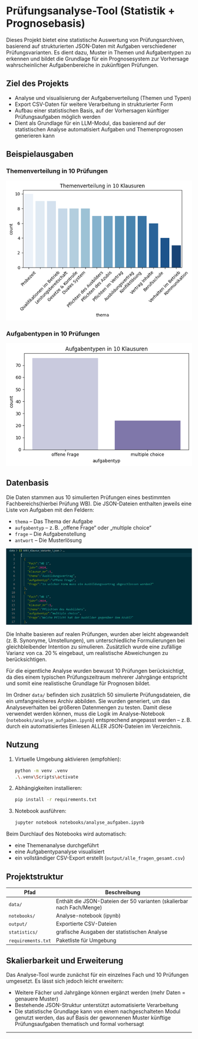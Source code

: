 # Prüfungsanalyse-Tool (Statistik + Prognosebasis)

Dieses Projekt bietet eine statistische Auswertung von Prüfungsarchiven, basierend auf strukturierten JSON-Daten mit Aufgaben verschiedener Prüfungsvarianten. Es dient dazu, Muster in Themen und Aufgabentypen zu erkennen und bildet die Grundlage für ein Prognosesystem zur Vorhersage wahrscheinlicher Aufgabenbereiche in zukünftigen Prüfungen. 

## Ziel des Projekts

- Analyse und visualisierung der Aufgabenverteilung (Themen und Typen)
- Export CSV-Daten für weitere Verarbeitung in strukturierter Form
- Aufbau einer statistischen Basis, auf der Vorhersagen künftiger Prüfungsaufgaben möglich werden
- Dient als Grundlage für ein LLM-Modul, das basierend auf der statistischen Analyse automatisiert Aufgaben und Themenprognosen generieren kann


## Beispielausgaben

### Themenverteilung in 10 Prüfungen
![Themenverteilung](statistics/StatistikThemenvereteilung.png)

### Aufgabentypen in 10 Prüfungen
![Aufgabentypen](statistics/StatistikAufgabentypen.png)

## Datenbasis

Die Daten stammen aus 10 simulierten Prüfungen eines bestimmten Fachbereichs(hierbei Prüfung WB). Die JSON-Dateien enthalten jeweils eine Liste von Aufgaben mit den Feldern:

- `thema` – Das Thema der Aufgabe
- `aufgabentyp` – z. B. „offene Frage“ oder „multiple choice“
- `frage` – Die Aufgabenstellung
- `antwort` – Die Musterlösung

![FORMAT](datenformatJSON.PNG)

Die Inhalte basieren auf realen Prüfungen, wurden aber leicht abgewandelt (z. B. Synonyme, Umstellungen), um unterschiedliche Formulierungen bei gleichbleibender Intention zu simulieren. Zusätzlich wurde eine zufällige Varianz von ca. 20 % eingebaut, um realistische Abweichungen zu berücksichtigen.

Für die eigentliche Analyse wurden bewusst 10 Prüfungen berücksichtigt, da dies einem typischen Prüfungszeitraum mehrerer Jahrgänge entspricht und somit eine realistische Grundlage für Prognosen bildet.

Im Ordner `data/` befinden sich zusätzlich 50 simulierte Prüfungsdateien, die ein umfangreicheres Archiv abbilden. Sie wurden generiert, um das Analyseverhalten bei größeren Datenmengen zu testen. Damit diese verwendet werden können, muss die Logik im Analyse-Notebook (`notebooks/analyse_aufgaben.ipynb`) entsprechend angepasst werden – z. B. durch ein automatisiertes Einlesen ALLER JSON-Dateien im Verzeichnis.


## Nutzung

1. Virtuelle Umgebung aktivieren (empfohlen):
    ```bash
    python -m venv .venv
    .\.venv\Scripts\activate
    ```

2. Abhängigkeiten installieren:
    ```bash
    pip install -r requirements.txt
    ```

3. Notebook ausführen:
    ```bash
    jupyter notebook notebooks/analyse_aufgaben.ipynb
    ```

Beim Durchlauf des Notebooks wird automatisch:
- eine Themenanalyse durchgeführt
- eine Aufgabentypanalyse visualisiert
- ein vollständiger CSV-Export erstellt (`output/alle_fragen_gesamt.csv`)

## Projektstruktur

| Pfad                | Beschreibung                                                                 |
|---------------------|------------------------------------------------------------------------------|
| `data/`             | Enthält die JSON-Dateien der 50 varianten (skalierbar nach Fach/Menge) |
| `notebooks/`        | Analyse-notebook (ipynb)                                                      |
| `output/`           | Exportierte CSV-Dateien                             |
| `statistics/`       | grafische Ausgaben der statistischen Analyse                                 |
| `requirements.txt`  | Paketliste für Umgebung                                               |


## Skalierbarkeit und Erweiterung 

Das Analyse-Tool wurde zunächst für ein einzelnes Fach und 10 Prüfungen umgesetzt. Es lässt sich jedoch leicht  erweitern:

- Weitere Fächer und Jahrgänge können ergänzt werden (mehr Daten = genauere Muster)
- Bestehende JSON-Struktur unterstützt automatisierte Verarbeitung
- Die statistische Grundlage kann von einem nachgeschalteten Modul genutzt werden, das auf Basis der gewonnenen Muster künftige Prüfungsaufgaben thematisch und formal vorhersagt

---

